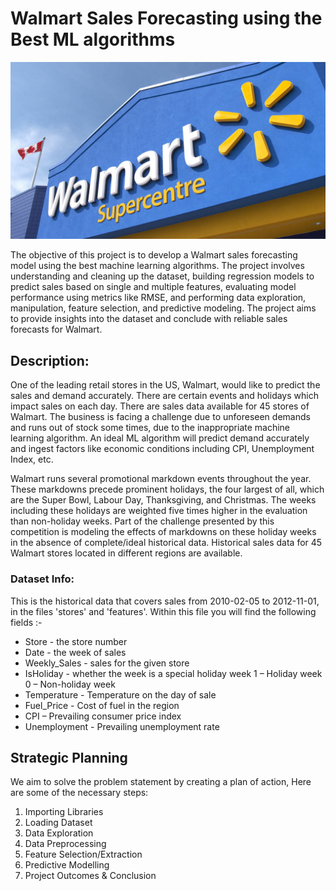 # Walmart Sales Forecasting using the Best ML algorithms

![alt test](https://github.com/RawatMeghna/Walmart-Sales-Forecasting-using-Best-ML-algorithms/blob/main/Others/Wallmart1.jpg)

The objective of this project is to develop a Walmart sales forecasting model using the best machine learning algorithms. The project involves understanding and cleaning up the dataset, building regression models to predict sales based on single and multiple features, evaluating model performance using metrics like RMSE, and performing data exploration, manipulation, feature selection, and predictive modeling. The project aims to provide insights into the dataset and conclude with reliable sales forecasts for Walmart.

## Description:

One of the leading retail stores in the US, Walmart, would like to predict the sales and demand accurately. There are certain events and holidays which impact sales on each day. There are sales data available for 45 stores of Walmart. The business is facing a challenge due to unforeseen demands and runs out of stock some times, due to the inappropriate machine learning algorithm. An ideal ML algorithm will predict demand accurately and ingest factors like economic conditions including CPI, Unemployment Index, etc.

Walmart runs several promotional markdown events throughout the year. These markdowns precede prominent holidays, the four largest of all, which are the Super Bowl, Labour Day, Thanksgiving, and Christmas. The weeks including these holidays are weighted five times higher in the evaluation than non-holiday weeks. Part of the challenge presented by this competition is modeling the effects of markdowns on these holiday weeks in the absence of complete/ideal historical data. Historical sales data for 45 Walmart stores located in different regions are available.

### Dataset Info:
This is the historical data that covers sales from 2010-02-05 to 2012-11-01, in the files 'stores' and 'features'. Within this file you will find the following fields :-

* Store - the store number
* Date - the week of sales
* Weekly_Sales -  sales for the given store
* IsHoliday - whether the week is a special holiday week 1 – Holiday week 0 – Non-holiday week
* Temperature - Temperature on the day of sale
* Fuel_Price - Cost of fuel in the region
* CPI – Prevailing consumer price index
* Unemployment - Prevailing unemployment rate

## Strategic Planning

We aim to solve the problem statement by creating a plan of action, Here are some of the necessary steps:

1. Importing Libraries
2. Loading Dataset
3. Data Exploration
4. Data Preprocessing
5. Feature Selection/Extraction
6. Predictive Modelling
7. Project Outcomes & Conclusion
